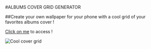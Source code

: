 #ALBUMS COVER GRID GENERATOR

##Create your own wallpaper for your phone with a cool grid of your favorites albums cover !

[Click on me](https://aube33.github.io/) to access !

![Cool cover grid](https://cdn.discordapp.com/attachments/896506966074081300/1016079968628908104/gridcover.png)